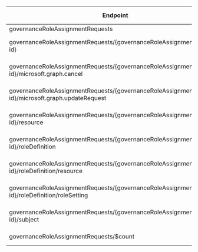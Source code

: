 | Endpoint | v1.0 | V1.0-Url | v1.0-Methods | v1.0-docs | beta | Beta-Url | Beta-Methods | Beta-Docs | Path | Root | Children | Segment |
| ----------| ----------| ----------| ----------| ----------| ----------| ----------| ----------| ----------| ----------| ----------| ----------| ----------|
| governanceRoleAssignmentRequests| False| | |  | True| https://graph.microsoft.com/beta/governanceRoleAssignmentRequests| Get Post|  | governanceRoleAssignmentRequests| governanceRoleAssignmentRequests| 2| governanceRoleAssignmentRequests|
| governanceRoleAssignmentRequests/{governanceRoleAssignmentRequest-id}| False| | |  | True| https://graph.microsoft.com/beta/governanceRoleAssignmentRequests/{governanceRoleAssignmentRequest-id}| Get Patch Delete|   | governanceRoleAssignmentRequests {governanceRoleAssignmentRequest-id}| governanceRoleAssignmentRequests| 5| {governanceRoleAssignmentRequest-id}|
| governanceRoleAssignmentRequests/{governanceRoleAssignmentRequest-id}/microsoft.graph.cancel| False| | |  | True| https://graph.microsoft.com/beta/governanceRoleAssignmentRequests/{governanceRoleAssignmentRequest-id}/microsoft.graph.cancel| Post| | governanceRoleAssignmentRequests {governanceRoleAssignmentRequest-id} microsoft.graph.cancel| governanceRoleAssignmentRequests| 0| microsoft.graph.cancel|
| governanceRoleAssignmentRequests/{governanceRoleAssignmentRequest-id}/microsoft.graph.updateRequest| False| | |  | True| https://graph.microsoft.com/beta/governanceRoleAssignmentRequests/{governanceRoleAssignmentRequest-id}/microsoft.graph.updateRequest| Post| | governanceRoleAssignmentRequests {governanceRoleAssignmentRequest-id} microsoft.graph.updateRequest| governanceRoleAssignmentRequests| 0| microsoft.graph.updateRequest|
| governanceRoleAssignmentRequests/{governanceRoleAssignmentRequest-id}/resource| False| | |  | True| https://graph.microsoft.com/beta/governanceRoleAssignmentRequests/{governanceRoleAssignmentRequest-id}/resource| Get| | governanceRoleAssignmentRequests {governanceRoleAssignmentRequest-id} resource| governanceRoleAssignmentRequests| 0| resource|
| governanceRoleAssignmentRequests/{governanceRoleAssignmentRequest-id}/roleDefinition| False| | |  | True| https://graph.microsoft.com/beta/governanceRoleAssignmentRequests/{governanceRoleAssignmentRequest-id}/roleDefinition| Get Patch Delete|   | governanceRoleAssignmentRequests {governanceRoleAssignmentRequest-id} roleDefinition| governanceRoleAssignmentRequests| 2| roleDefinition|
| governanceRoleAssignmentRequests/{governanceRoleAssignmentRequest-id}/roleDefinition/resource| False| | |  | True| https://graph.microsoft.com/beta/governanceRoleAssignmentRequests/{governanceRoleAssignmentRequest-id}/roleDefinition/resource| Get| | governanceRoleAssignmentRequests {governanceRoleAssignmentRequest-id} roleDefinition resource| governanceRoleAssignmentRequests| 0| resource|
| governanceRoleAssignmentRequests/{governanceRoleAssignmentRequest-id}/roleDefinition/roleSetting| False| | |  | True| https://graph.microsoft.com/beta/governanceRoleAssignmentRequests/{governanceRoleAssignmentRequest-id}/roleDefinition/roleSetting| Get| | governanceRoleAssignmentRequests {governanceRoleAssignmentRequest-id} roleDefinition roleSetting| governanceRoleAssignmentRequests| 0| roleSetting|
| governanceRoleAssignmentRequests/{governanceRoleAssignmentRequest-id}/subject| False| | |  | True| https://graph.microsoft.com/beta/governanceRoleAssignmentRequests/{governanceRoleAssignmentRequest-id}/subject| Get Patch Delete|   | governanceRoleAssignmentRequests {governanceRoleAssignmentRequest-id} subject| governanceRoleAssignmentRequests| 0| subject|
| governanceRoleAssignmentRequests/$count| False| | |  | True| https://graph.microsoft.com/beta/governanceRoleAssignmentRequests/$count| Get| | governanceRoleAssignmentRequests $count| governanceRoleAssignmentRequests| 0| $count|
